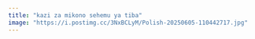 ```yaml
---
title: "kazi za mikono sehemu ya tiba"
image: "https://i.postimg.cc/3NxBCLyM/Polish-20250605-110442717.jpg" 
---
```

